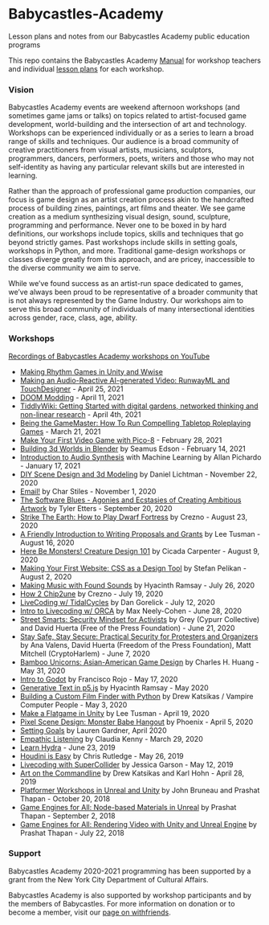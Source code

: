 # Babycastles-Academy

Lesson plans and notes from our Babycastles Academy public education programs

This repo contains the Babycastles Academy [Manual](manual) for workshop teachers and individual [lesson plans](#workshops) for each workshop.

### Vision

Babycastles Academy events are weekend afternoon workshops (and sometimes game jams or talks) on topics related to artist-focused game development, world-building and the intersection of art and technology. Workshops can be experienced individually or as a series to learn a broad range of skills and techniques. Our audience is a broad community of creative practitioners from visual artists, musicians, sculptors, programmers, dancers, performers, poets, writers and those who may not self-identity as having any particular relevant skills but are interested in learning.

Rather than the approach of professional game production companies, our focus is game design as an artist creation process akin to the handcrafted process of building zines, paintings, art films and theater. We see game creation as a medium synthesizing visual design, sound, sculpture, programming and performance. Never one to be boxed in by hard definitions, our workshops include topics, skills and techniques that go beyond strictly games. Past workshops include skills in setting goals, workshops in Python, and more. Traditional game-design workshops or classes diverge greatly from this approach, and are pricey, inaccessible to the diverse community we aim to serve.

While we’ve found success as an artist-run space dedicated to games, we’ve always been proud to be representative of a broader community that is not always represented by the Game Industry. Our workshops aim to serve this broad community of individuals of many intersectional identities across gender, race, class, age, ability.

### Workshops

[Recordings of Babycastles Academy workshops on YouTube](https://youtube.com/playlist?list=PLJzpMnmDTJIUBNOpzI5qdPJ1cXhITBSq-)

- [Making Rhythm Games in Unity and Wwise](workshops/rhythm-games.md)
- [Making an Audio-Reactive AI-generated Video: RunwayML and TouchDesigner](workshops/audio_reactive_AI.md) - April 25, 2021
- [DOOM Modding](workshops/doom-modding.md) - April 11, 2021
- [TiddlyWiki: Getting Started with digital gardens, networked thinking and non-linear research](workshops/tiddlywiki-lesson-plan.md) - April 4th, 2021
- [Being the GameMaster: How To Run Compelling Tabletop Roleplaying Games](workshops/gming-lesson-plan.md) - March 21, 2021  
- [Make Your First Video Game with Pico-8](workshops/first-game-pico8.md) - February 28, 2021
- [Building 3d Worlds in Blender](workshops/3d-worlds-in-blender.md) by Seamus Edson - February 14, 2021
- [Introduction to Audio Synthesis](workshops/audio-synthesis.md) with Machine Learning by Allan Pichardo - January 17, 2021
- [DIY Scene Design and 3d Modeling](https://withfriends.co/event/5501757/babycastles_academy_diy_scene_design_and_3d_modeling) by Daniel Lichtman - November 22, 2020
- [Email!](https://withfriends.co/event/5168217/babycastles_academy_email) by Char Stiles - November 1, 2020
- [The Software Blues - Agonies and Ecstasies of Creating Ambitious Artwork](https://withfriends.co/event/4974656/babycastles_academy_the_software_blues_agonies_and_ecstasies_of_creating_ambitious_artwork) by Tyler Etters - September 20, 2020
- [Strike The Earth: How to Play Dwarf Fortress](https://withfriends.co/event/4830240/strike_the_earth_how_to_play_dwarf_fortress) by Crezno - August 23, 2020
- [A Friendly Introduction to Writing Proposals and Grants](https://withfriends.co/event/4846572/babycastles_academy_a_friendly_introduction_to_writing_proposals_and_grants) by Lee Tusman - August 16, 2020
- [Here Be Monsters! Creature Design 101](https://withfriends.co/event/4814771/here_be_monsters_creature_design_101) by Cicada Carpenter - August 9, 2020
- [Making Your First Website: CSS as a Design Tool](https://withfriends.co/event/4795236/babycastles_academy_making_your_first_website_css_as_a_design_tool) by Stefan Pelikan - August 2, 2020
- [Making Music with Found Sounds](https://withfriends.co/event/4773503/babycastles_academy_making_music_with_found_sounds) by Hyacinth Ramsay - July 26, 2020
- [How 2 Chip2une](https://withfriends.co/event/4715392/babycastles_academy_how_to_chip2une_2) by Crezno - July 19, 2020
- [LiveCoding w/ TidalCycles](https://withfriends.co/event/4735106/babycastles_academy_livecoding_with_tidalcycles) by Dan Gorelick - July 12, 2020
- [Intro to Livecoding w/ ORCA](https://withfriends.co/event/4691686/babycastles_academy_intro_to_livecoding_with_orca) by Max Neely-Cohen - June 28, 2020
- [Street Smarts: Security Mindset for Activists](https://withfriends.co/event/4691707/street_smarts_security_mindset_for_activists) by Grey (Cypurr Collective) and David Huerta (Free of the Press Foundation) - June 21, 2020
- [Stay Safe, Stay Secure: Practical Security for Protesters and Organizers](https://withfriends.co/event/4646862/stay_safe_stay_secure_practical_security_for_protesters_and_organizers) by Ana Valens, David Huerta (Freedom of the Press Foundation), Matt Mitchell (CryptoHarlem) - June 7, 2020
- [Bamboo Unicorns: Asian-American Game Design](https://withfriends.co/event/4627835/babycastles_academy_bamboo_unicorns_asian_american_game_design) by Charles H. Huang - May 31, 2020
- [Intro to Godot](https://withfriends.co/event/4604025/babycastles_academy_intro_to_godot) by Francisco Rojo - May 17, 2020
- [Generative Text in p5.js](https://www.youtube.com/watch?v=QJomHILD4Jw&list=PLJzpMnmDTJIUBNOpzI5qdPJ1cXhITBSq-&index=21) by Hyacinth Ramsay - May 2020
- [Building a Custom Film Finder with Python](https://withfriends.co/event/4549427/babycastles_academy_building_a_custom_film_finder_with_python) by Drew Katsikas / Vampire Computer People - May 3, 2020
- [Make a Flatgame in Unity](https://www.youtube.com/watch?v=JqN6zdaJYvc&list=PLJzpMnmDTJIUBNOpzI5qdPJ1cXhITBSq-&index=9) by Lee Tusman - April 19, 2020
- [Pixel Scene Design: Monster Babe Hangout](https://withfriends.co/event/4502389/babycastles_academy_pixel_scene_design_monster_babe_hangout) by Phoenix - April 5, 2020
- [Setting Goals](https://www.youtube.com/watch?v=FCOG_rpAVXw&list=PLJzpMnmDTJIUBNOpzI5qdPJ1cXhITBSq-&index=10) by Lauren Gardner, April 2020
- [Empathic Listening](https://www.youtube.com/watch?v=Ifzy1zCLo_0&list=PLJzpMnmDTJIUBNOpzI5qdPJ1cXhITBSq-&index=11) by Claudia Kenny - March 29, 2020
- [Learn Hydra](https://withfriends.co/event/1867247/babycastles_academy_learn_hydra_with_zach_krall) - June 23, 2019
- [Houdini is Easy](https://withfriends.co/event/1724001/houdini_is_easy_babycastles_academy) by Chris Rutledge - May 26, 2019
- [Livecoding with SuperCollider](https://withfriends.co/event/1561110/livecoding_with_supercollider) by Jessica Garson - May 12, 2019
- [Art on the Commandline](https://withfriends.co/event/1519506/art_on_command_line_with_imagemagick) by Drew Katsikas and Karl Hohn - April 28, 2019
- [Platformer Workshops in Unreal and Unity](https://withfriends.co/event/782655/babycastles_academy_platformer_workshops_in_unreal_and_unity) by John Bruneau and Prashat Thapan - October 20, 2018
- [Game Engines for All: Node-based Materials in Unreal](https://withfriends.co/event/588039/game_engines_for_all_node_based_materials_in_unreal) by Prashat Thapan - September 2, 2018
- [Game Engines for All: Rendering Video with Unity and Unreal Engine](https://withfriends.co/event/446740/game_engines_for_all_rendering_video_with_unity_and_unreal) by Prashat Thapan - July 22, 2018

### Support

Babycastles Academy 2020-2021 programming has been supported by a grant from the New York City Department of Cultural Affairs.

Babycastles Academy is also supported by workshop participants and by the members of Babycastles. For more information on donation or to become a member, visit our [page on withfriends](https://withfriends.co/babycastles).
